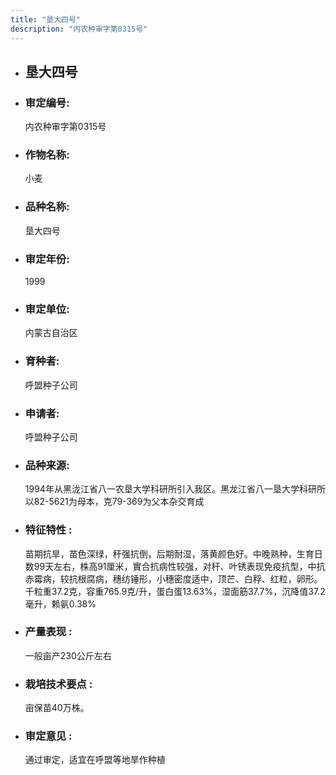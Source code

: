 ```yaml
---
title: "垦大四号"
description: "内农种审字第0315号"
---
```

* ## 垦大四号
* ###  审定编号:  
   内农种审字第0315号

*  ### 作物名称:  
   小麦

*   ###  品种名称: 
    垦大四号

*   ### 审定年份: 
    1999

*   ### 审定单位:  
    内蒙古自治区

*   ### 育种者:  
    呼盟种子公司

*   ### 申请者:  
    呼盟种子公司

*   ### 品种来源:  
    1994年从黑泷江省八一农垦大学科研所引入我区。黑龙江省八一垦大学科研所以82-5621为母本，克79-369为父本杂交育成


*   ### 特征特性 : 
    苗期抗旱，苗色深绿，秆强抗倒，后期耐湿，落黄颜色好。中晚熟种，生育日数99天左右，株高91厘米，實合抗病性较强，对秆、叶锈表现免疫抗型，中抗赤霉病，较抗根腐病，穗纺锤形，小穗密度适中，顶芒、白稃、红粒，卵形。千粒重37.2克，容重765.9克/升，蛋白蛋13.63%，湿面筋37.7%，沉降值37.2毫升，赖氨0.38%


*   ### 产量表现 : 
    一般亩产230公斤左右


*   ### 栽培技术要点 : 
    亩保苗40万株。

*   ### 审定意见 : 
    通过审定，适宜在呼盟等地旱作种植


